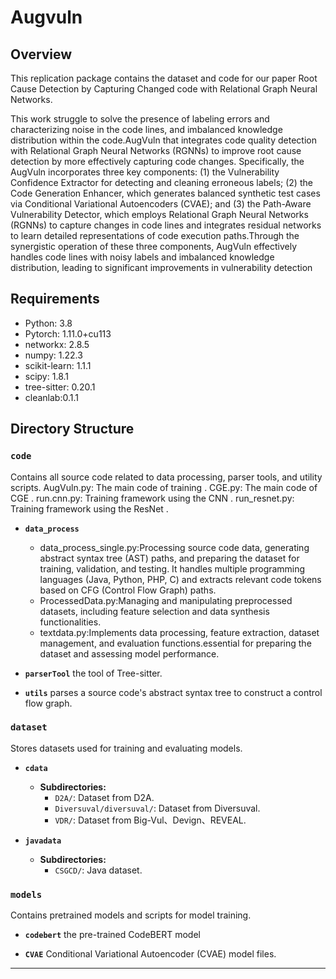 # Augvuln

## Overview

This replication package contains the dataset and code for our paper Root Cause Detection by Capturing Changed
code with Relational Graph Neural Networks.

This work struggle to solve the presence of labeling errors and characterizing noise in the code lines,
and imbalanced knowledge distribution within the code.AugVuln that integrates code quality detection with Relational Graph Neural Networks (RGNNs) to improve root cause detection by more effectively capturing code changes. Specifically, the AugVuln incorporates three key components: (1) the Vulnerability Confidence Extractor for detecting and cleaning erroneous labels; (2) the Code Generation Enhancer, which generates balanced synthetic test cases via Conditional Variational Autoencoders (CVAE); and (3) the Path-Aware Vulnerability Detector, which employs Relational Graph Neural Networks (RGNNs) to capture changes in code lines and integrates residual networks to learn detailed representations of code execution paths.Through the synergistic operation of these three components, AugVuln effectively handles code lines with noisy labels and imbalanced knowledge distribution, leading to significant improvements in vulnerability detection


## Requirements

- Python: 3.8
- Pytorch: 1.11.0+cu113
- networkx: 2.8.5
- numpy: 1.22.3
- scikit-learn: 1.1.1
- scipy: 1.8.1
- tree-sitter: 0.20.1
- cleanlab:0.1.1


## Directory Structure

### `code`
Contains all source code related to data processing, parser tools, and utility scripts.
AugVuln.py: The main code of training .
CGE.py: The main code of CGE .
run.cnn.py: Training framework using the CNN .
run_resnet.py: Training framework using the ResNet .

- **`data_process`**
    - data_process_single.py:Processing source code data, generating abstract syntax tree (AST) paths, and preparing the dataset for training, validation, and testing. It handles multiple programming languages (Java, Python, PHP, C) and extracts relevant code tokens based on CFG (Control Flow Graph) paths.
    - ProcessedData.py:Managing and manipulating preprocessed datasets, including feature selection and data synthesis functionalities.
    - textdata.py:Implements data processing, feature extraction, dataset management, and evaluation functions.essential for preparing the dataset and assessing model performance.

- **`parserTool`** the tool of Tree-sitter.

- **`utils`**  parses a source code's abstract syntax tree to construct a control flow graph.

### `dataset` 
Stores datasets used for training and evaluating models.

- **`cdata`**
  - **Subdirectories:**
    - `D2A/`: Dataset from D2A.
    - `Diversuval/diversuval/`: Dataset from Diversuval.
    - `VDR/`: Dataset from Big-Vul、Devign、REVEAL.

- **`javadata`**
  - **Subdirectories:**
    - `CSGCD/`: Java dataset.

### `models`
Contains pretrained models and scripts for model training.

- **`codebert`** the pre-trained CodeBERT model

- **`CVAE`** Conditional Variational Autoencoder (CVAE) model files.



---


